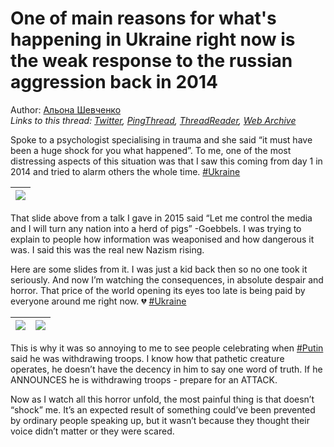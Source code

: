 # One of main reasons for what's happening in Ukraine right now is the weak response to the russian aggression back in 2014

Author: [Альона Шевченко](https://twitter.com/cryptodrftng)  
*Links to this thread: [Twitter](https://twitter.com/cryptodrftng/status/1499207255484416002), [PingThread](https://pingthread.com/thread/1499207255484416002), [ThreadReader](https://threadreaderapp.com/thread/1499207255484416002.html), [Web Archive](https://web.archive.org/web/*/https://twitter.com/cryptodrftng/status/1499207255484416002)*

Spoke to a psychologist specialising in trauma and she said “it must have been a huge shock for you what happened”. To me, one of the most distressing aspects of this situation was that I saw this coming from day 1 in 2014 and tried to alarm others the whole time. [#Ukraine](https://twitter.com/hashtag/Ukraine)

| [![](https://pbs.twimg.com/media/FM5BDSkX0AE_eAx.jpg)](https://pbs.twimg.com/media/FM5BDSkX0AE_eAx.jpg) |
| :-: |

That slide above from a talk I gave in 2015 said “Let me control the media and I will turn any nation into a herd of pigs” -Goebbels. I was trying to explain to people how information was weaponised and how dangerous it was. I said this was the real new Nazism rising.

Here are some slides from it. I was just a kid back then so no one took it seriously. And now I’m watching the consequences, in absolute despair and horror. That price of the world opening its eyes too late is being paid by everyone around me right now. 💔 [#Ukraine](https://twitter.com/hashtag/Ukraine)

| [![](https://pbs.twimg.com/media/FM5BDyNXoAcBTu0.jpg)](https://pbs.twimg.com/media/FM5BDyNXoAcBTu0.jpg) | [![](https://pbs.twimg.com/media/FM5BDyPWQAIgHsd.jpg)](https://pbs.twimg.com/media/FM5BDyPWQAIgHsd.jpg) |
| :-: | :-: |

This is why it was so annoying to me to see people celebrating when [#Putin](https://twitter.com/hashtag/Putin) said he was withdrawing troops. I know how that pathetic creature operates, he doesn’t have the decency in him to say one word of truth. If he ANNOUNCES he is withdrawing troops - prepare for an ATTACK.

Now as I watch all this horror unfold, the most painful thing is that doesn’t “shock” me. It’s an expected result of something could’ve been prevented by ordinary people speaking up, but it wasn’t because they thought their voice didn’t matter or they were scared.
